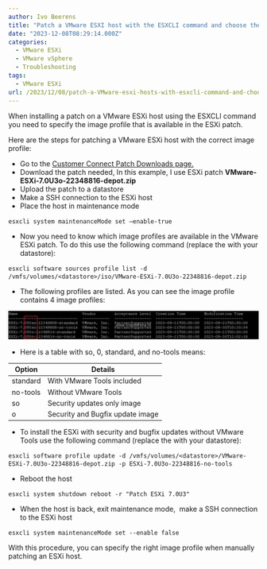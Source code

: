 ```yaml
---
author: Ivo Beerens
title: "Patch a VMware ESXI host with the ESXCLI command and choose the right image profile"
date: "2023-12-08T08:29:14.000Z"
categories: 
  - VMware ESXi
  - VMware vSphere
  - Troubleshooting
tags: 
  - VMware ESXi
url: /2023/12/08/patch-a-VMware-esxi-hosts-with-esxcli-command-and-choose-the-right-image-profile/
---
```


When installing a patch on a VMware ESXi host using the ESXCLI command you need to specify the image profile that is available in the ESXi patch.

Here are the steps for patching a VMware ESXi host with the correct image profile:

- Go to the [Customer Connect Patch Downloads page.](https://my.VMware.com/group/VMware/patch#search)
- Download the patch needed, In this example, I use ESXi patch **VMware-ESXi-7.0U3o-22348816-depot.zip**
- Upload the patch to a datastore
- Make a SSH connection to the ESXi host
- Place the host in maintenance mode

```
esxcli system maintenanceMode set –enable-true
```

- Now you need to know which image profiles are available in the VMware ESXi patch. To do this use the following command (replace the **<datastore>** with your datastore):

```
esxcli software sources profile list -d /vmfs/volumes/<datastore>/iso/VMware-ESXi-7.0U3o-22348816-depot.zip
```

- The following profiles are listed. As you can see the image profile contains 4 image profiles:

![esxcli_profile](images/1.jpg)

- Here is a table with so, 0, standard, and no-tools means:

|   **Option**  |             **Details**           |
|---------------| --------------------------------- |
| standard      | With VMware Tools included        |
| no-tools      | Without VMware Tools              |
| so            | Security updates only image       |
| o             | Security and Bugfix update image  |

- To install the ESXi with security and bugfix updates without VMware Tools use the following command (replace the **<datastore>** with your datastore):

```
esxcli software profile update -d /vmfs/volumes/<datastore>/VMware-ESXi-7.0U3o-22348816-depot.zip -p ESXi-7.0U3o-22348816-no-tools
```
- Reboot the host

```
esxcli system shutdown reboot -r "Patch ESXi 7.0U3"
```

- When the host is back, exit maintenance mode,  make a SSH connection to the ESXi host

```
esxcli system maintenanceMode set --enable false
```

With this procedure, you can specify the right image profile when manually patching an ESXi host.



